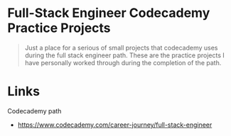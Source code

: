 # Full-Stack Engineer Codecademy Practice Projects

> Just a place for a serious of small projects that codecademy uses during the full stack engineer path. These are the practice projects I have personally worked through during the completion of the path.

# Links

Codecademy path 
- https://www.codecademy.com/career-journey/full-stack-engineer
